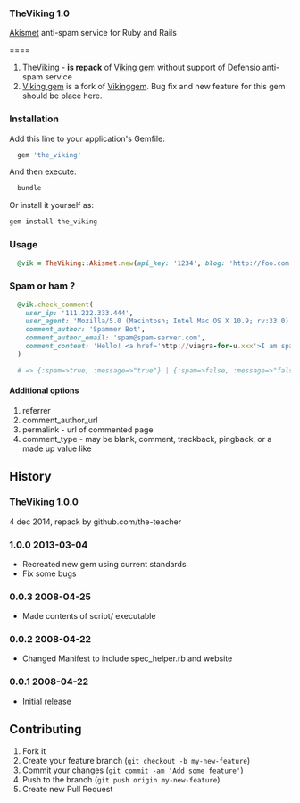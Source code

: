 ### TheViking 1.0

[Akismet](https://akismet.com/) anti-spam service for Ruby and Rails

====

1. TheViking - **is repack** of [Viking gem](https://github.com/dimelo/viking) without support of Defensio anti-spam service
2. [Viking gem](https://github.com/dimelo/viking) is a fork of [Vikinggem](https://rubygems.org/gems/vikinggem). Bug fix and new feature for this gem should be place here.

### Installation

Add this line to your application's Gemfile:

```ruby
  gem 'the_viking'
```

And then execute:

```sh
  bundle
```

Or install it yourself as:

```sh
gem install the_viking
```

### Usage

```ruby
  @vik = TheViking::Akismet.new(api_key: '1234', blog: 'http://foo.com')
```

### Spam or ham ?

```ruby
  @vik.check_comment(
    user_ip: '111.222.333.444',
    user_agent: 'Mozilla/5.0 (Macintosh; Intel Mac OS X 10.9; rv:33.0) Gecko/20100101 Firefox/33.0',
    comment_author: 'Spammer Bot',
    comment_author_email: 'spam@spam-server.com',
    comment_content: 'Hello! <a href='http://viagra-for-u.xxx'>I am spammer! Click it!</a>'
  )

  # => {:spam=>true, :message=>"true"} | {:spam=>false, :message=>"false"}
```

#### Additional options

1. referrer
2. comment_author_url
3. permalink - url of commented page
4. comment_type - may be blank, comment, trackback, pingback, or a made up value like

## History

### TheViking 1.0.0

4 dec 2014, repack by github.com/the-teacher

### 1.0.0 2013-03-04

* Recreated new gem using current standards
* Fix some bugs

### 0.0.3 2008-04-25

* Made contents of script/ executable

### 0.0.2 2008-04-22

* Changed Manifest to include spec_helper.rb and website

### 0.0.1 2008-04-22

* Initial release

## Contributing

1. Fork it
2. Create your feature branch (`git checkout -b my-new-feature`)
3. Commit your changes (`git commit -am 'Add some feature'`)
4. Push to the branch (`git push origin my-new-feature`)
5. Create new Pull Request
